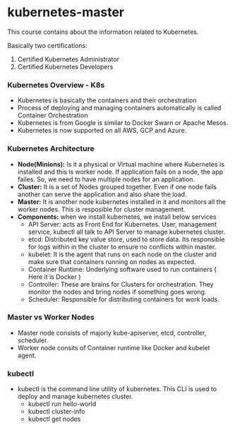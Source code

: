 # kubernetes-master
This course contains about the information related to Kubernetes.

Basically two certifications:
  1. Certified Kubernetes Administrator
  2. Certified Kubernetes Developers

### Kubernetes Overview - K8s
- Kubernetes is basically the containers and their orchestration
- Process of deploying and managing containers automatically is called Container Orchestration
- Kubernetes is from Google is similar to Docker Swarn or Apache Mesos.
- Kubernetes is now supported on all AWS, GCP and Azure.

### Kubernetes Architecture
- **Node(Minions):** Is it a physical or Virtual machine where Kubernetes is installed and this is worker node. If application fails on a node, the app failes. So, we need to have multiple nodes for an application.
- **Cluster:** It is a set of Nodes grouped together. Even if one node fails another can serve the application and also share the load.
- **Master:** It is another node kubernetes installed in it and monitors all the worker nodes. This is resposible for cluster management.
- **Components:** when we install kubernetes, we install below services
  - API Server: acts as Front End for Kubernetes. User, management service, kubectl all talk to API Server to manage kubernetes cluster.
  - etcd: Distributed key value store, used to store data. Its responsible for logs within in the cluster to ensure no conflicts within master.
  - kubelet: It is the agent that runs on each node on the cluster and make sure that containers running on nodes as expected.
  - Container Runtime: Underlying software used to run containers ( Here it is Docker )
  - Controller: These are brains for Clusters for orchestration. They monitor the nodes and bring nodes if something goes wrong.
  - Scheduler: Responsible for distributing containers for work loads.

### Master vs Worker Nodes
- Master node consists of majorly kube-apiserver, etcd, controller, scheduler.
- Worker node consits of Container runtime like Docker and kubelet agent.

### kubectl
- kubectl is the command line utility of kubernetes. This CLI is used to deploy and manage kubernetes cluster.
  - kubectl run hello-world
  - kubectl cluster-info
  - kubectl get nodes

